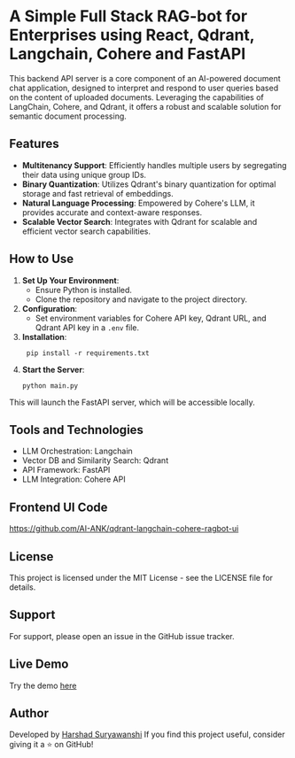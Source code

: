 # A Simple Full Stack RAG-bot for Enterprises using React, Qdrant, Langchain, Cohere and FastAPI

This backend API server is a core component of an AI-powered document chat application, designed to interpret and respond to user queries based on the content of uploaded documents. Leveraging the capabilities of LangChain, Cohere, and Qdrant, it offers a robust and scalable solution for semantic document processing.

## Features
- **Multitenancy Support**: Efficiently handles multiple users by segregating their data using unique group IDs.
- **Binary Quantization**: Utilizes Qdrant's binary quantization for optimal storage and fast retrieval of embeddings.
- **Natural Language Processing**: Empowered by Cohere's LLM, it provides accurate and context-aware responses.
- **Scalable Vector Search**: Integrates with Qdrant for scalable and efficient vector search capabilities.

## How to Use
1. **Set Up Your Environment**:
   - Ensure Python is installed.
   - Clone the repository and navigate to the project directory.
2. **Configuration**:
   - Set environment variables for Cohere API key, Qdrant URL, and Qdrant API key in a `.env` file.
3. **Installation**:
   ```
    pip install -r requirements.txt
   ```
4. **Start the Server**:
   ```
   python main.py
   ```
This will launch the FastAPI server, which will be accessible locally.

## Tools and Technologies
- LLM Orchestration: Langchain
- Vector DB and Similarity Search: Qdrant
- API Framework: FastAPI
- LLM Integration: Cohere API

## Frontend UI Code
https://github.com/AI-ANK/qdrant-langchain-cohere-ragbot-ui

## License
This project is licensed under the MIT License - see the LICENSE file for details.

## Support
For support, please open an issue in the GitHub issue tracker.

## Live Demo
Try the demo [here](https://qdrant-langchain-cohere-ragbot-ui.vercel.app/)

## Author
Developed by [Harshad Suryawanshi](https://www.linkedin.com/in/harshadsuryawanshi/)
If you find this project useful, consider giving it a ⭐ on GitHub!
